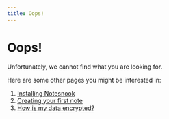 ```yaml
---
title: Oops!
---
```


# Oops!

Unfortunately, we cannot find what you are looking for.

Here are some other pages you might be interested in:

1. [Installing Notesnook](installation)
2. [Creating your first note](create-a-note-in-notesnook)
3. [How is my data encrypted?](how-is-my-data-encrypted)
